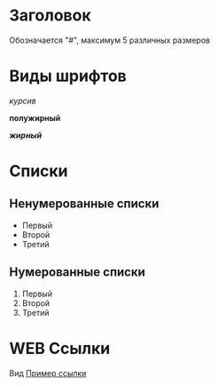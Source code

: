 # Заголовок
Обозначается "#", максимум 5 различных размеров

# Виды шрифтов
*курсив*

**полужирный**

***жирный***

# Списки
## Ненумерованные списки
* Первый
* Второй
* Третий
## Нумерованные списки
1. Первый
2. Второй
3. Третий

# WEB Ссылки
Вид [Пример ссылки](http.example.com "Всплывающая подсказка")